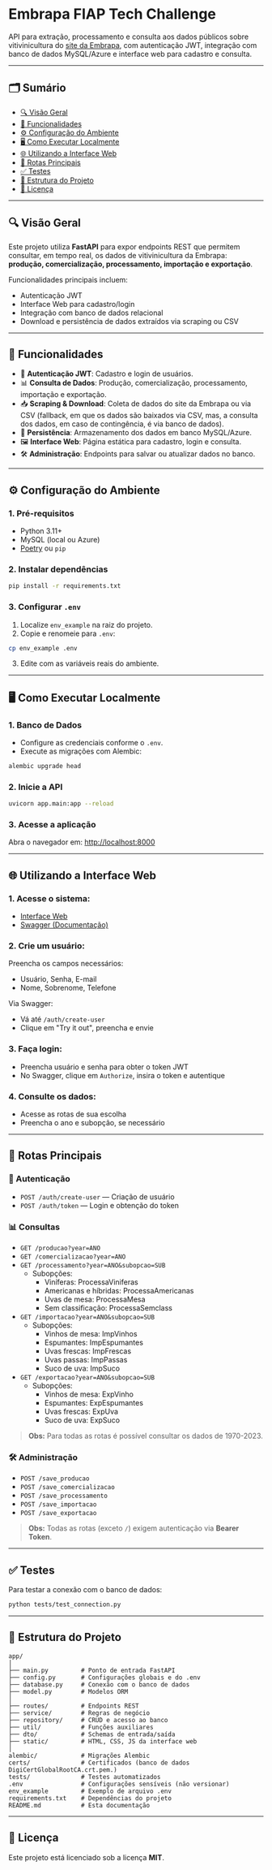 # Embrapa FIAP Tech Challenge

API para extração, processamento e consulta aos dados públicos sobre vitivinicultura do [site da Embrapa](http://vitibrasil.cnpuv.embrapa.br/index.php), com autenticação JWT, integração com banco de dados MySQL/Azure e interface web para cadastro e consulta.

---

## 🗂 Sumário

- [🔍 Visão Geral](#-visão-geral)
- [🚀 Funcionalidades](#-funcionalidades)
- [⚙️ Configuração do Ambiente](#️-configuração-do-ambiente)
- [🖥️ Como Executar Localmente](#️-como-executar-localmente)
- [🌐 Utilizando a Interface Web](#-utilizando-a-interface-web)
- [📡 Rotas Principais](#-rotas-principais)
- [✅ Testes](#-testes)
- [📁 Estrutura do Projeto](#-estrutura-do-projeto)
- [📝 Licença](#-licença)

---

## 🔍 Visão Geral

Este projeto utiliza **FastAPI** para expor endpoints REST que permitem consultar, em tempo real, os dados de vitivinicultura da Embrapa: **produção, comercialização, processamento, importação e exportação**.

Funcionalidades principais incluem:

- Autenticação JWT
- Interface Web para cadastro/login
- Integração com banco de dados relacional
- Download e persistência de dados extraídos via scraping ou CSV

---

## 🚀 Funcionalidades

- 🔐 **Autenticação JWT**: Cadastro e login de usuários.
- 📊 **Consulta de Dados**: Produção, comercialização, processamento, importação e exportação.
- 📥 **Scraping & Download**: Coleta de dados do site da Embrapa ou via CSV (fallback, em que os dados são baixados via CSV, mas, a consulta dos dados, em caso de contingência, é via banco de dados).
- 💾 **Persistência**: Armazenamento dos dados em banco MySQL/Azure.
- 🖼️ **Interface Web**: Página estática para cadastro, login e consulta.
- 🛠️ **Administração**: Endpoints para salvar ou atualizar dados no banco.

---

## ⚙️ Configuração do Ambiente

### 1. Pré-requisitos

- Python 3.11+
- MySQL (local ou Azure)
- [Poetry](https://python-poetry.org/) ou `pip`

### 2. Instalar dependências

```bash
pip install -r requirements.txt
```

### 3. Configurar `.env`

1. Localize `env_example` na raiz do projeto.
2. Copie e renomeie para `.env`:

```bash
cp env_example .env
```

3. Edite com as variáveis reais do ambiente.

---

## 🖥️ Como Executar Localmente

### 1. Banco de Dados

- Configure as credenciais conforme o `.env`.
- Execute as migrações com Alembic:

```bash
alembic upgrade head
```

### 2. Inicie a API

```bash
uvicorn app.main:app --reload
```

### 3. Acesse a aplicação

Abra o navegador em: [http://localhost:8000](http://localhost:8000)

---

## 🌐 Utilizando a Interface Web

### 1. Acesse o sistema:

- [Interface Web](https://tc-embrapa-fiap.onrender.com)
- [Swagger (Documentação)](https://tc-embrapa-fiap.onrender.com/docs)

### 2. Crie um usuário:

Preencha os campos necessários:
- Usuário, Senha, E-mail
- Nome, Sobrenome, Telefone

Via Swagger:
- Vá até `/auth/create-user`
- Clique em "Try it out", preencha e envie

### 3. Faça login:

- Preencha usuário e senha para obter o token JWT
- No Swagger, clique em `Authorize`, insira o token e autentique

### 4. Consulte os dados:

- Acesse as rotas de sua escolha
- Preencha o ano e subopção, se necessário

---

## 📡 Rotas Principais

### 🔐 Autenticação
- `POST /auth/create-user` — Criação de usuário
- `POST /auth/token` — Login e obtenção do token

### 📊 Consultas
- `GET /producao?year=ANO`
- `GET /comercializacao?year=ANO`
- `GET /processamento?year=ANO&subopcao=SUB`
  - Subopções:
    - Viníferas: ProcessaViniferas
    - Americanas e híbridas: ProcessaAmericanas
    - Uvas de mesa: ProcessaMesa
    - Sem classificação: ProcessaSemclass
- `GET /importacao?year=ANO&subopcao=SUB`
  - Subopções:
    - Vinhos de mesa: ImpVinhos
    - Espumantes: ImpEspumantes
    - Uvas frescas: ImpFrescas
    - Uvas passas: ImpPassas
    - Suco de uva: ImpSuco
- `GET /exportacao?year=ANO&subopcao=SUB`
  - Subopções:
    - Vinhos de mesa: ExpVinho
    - Espumantes: ExpEspumantes
    - Uvas frescas: ExpUva
    - Suco de uva: ExpSuco

> **Obs:** Para todas as rotas é possível consultar os dados de 1970-2023.

### 🛠️ Administração
- `POST /save_producao`
- `POST /save_comercializacao`
- `POST /save_processamento`
- `POST /save_importacao`
- `POST /save_exportacao`

> **Obs:** Todas as rotas (exceto `/`) exigem autenticação via **Bearer Token**.

---

## ✅ Testes

Para testar a conexão com o banco de dados:

```bash
python tests/test_connection.py
```

---

## 📁 Estrutura do Projeto

```
app/
│
├── main.py         # Ponto de entrada FastAPI
├── config.py       # Configurações globais e do .env
├── database.py     # Conexão com o banco de dados
├── model.py        # Modelos ORM
│
├── routes/         # Endpoints REST
├── service/        # Regras de negócio
├── repository/     # CRUD e acesso ao banco
├── util/           # Funções auxiliares
├── dto/            # Schemas de entrada/saída
├── static/         # HTML, CSS, JS da interface web
│
alembic/            # Migrações Alembic
certs/              # Certificados (banco de dados DigiCertGlobalRootCA.crt.pem.)
tests/              # Testes automatizados
.env                # Configurações sensíveis (não versionar)
env_example         # Exemplo de arquivo .env
requirements.txt    # Dependências do projeto
README.md           # Esta documentação
```

---

## 📝 Licença

Este projeto está licenciado sob a licença **MIT**.